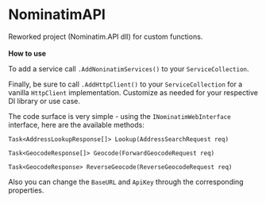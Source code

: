 # NominatimAPI

Reworked project (Nominatim.API dll) for custom functions.
\
\
**How to use**

To add a service call `.AddNoninatimServices()` to your `ServiceCollection`.

Finally, be sure to call `.AddHttpClient()` to your `ServiceCollection` for a vanilla `HttpClient` implementation.  Customize as needed for your respective DI library or use case.

The code surface is very simple - using the `INominatimWebInterface` interface, here are the available methods:

`Task<AddressLookupResponse[]> Lookup(AddressSearchRequest req)`

`Task<GeocodeResponse[]> Geocode(ForwardGeocodeRequest req)`

`Task<GeocodeResponse> ReverseGeocode(ReverseGeocodeRequest req)`

Also you can change the `BaseURL` and `ApiKey` through the corresponding properties.
